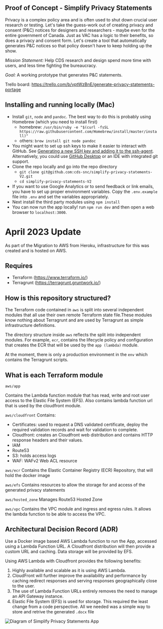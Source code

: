 ## Proof of Concept - Simplify Privacy Statements



Privacy is a complex policy area and is often used to shut down crucial user research or testing. Let's take the guess-work out of creating privacy and consent (P&C) notices for designers and researchers - maybe even for the entire government of Canada. Just as VAC has a logic to their benefits, so does a privacy and consent form. Let's create a tool that automatically generates P&C notices so that policy doesn't have to keep holding up the show.

_Mission Statement:_ Help CDS research and design spend more time with users, and less time fighting the bureaucracy.

_Goal:_ A working prototype that generates P&C statements.

Trello board: https://trello.com/b/vptWzBnE/generate-privacy-statements-portage

## Installing and running locally (Mac)

- Install `git`, `node` and `pandoc`. The best way to do this is probably using Homebrew (which you need to install first)
  - homebrew: `/usr/bin/ruby -e "$(curl -fsSL https://raw.githubusercontent.com/Homebrew/install/master/install)"`
  - others: `brew install git node pandoc`
- You might want to set up ssh keys to make it easier to interact with GitHub. See [Generating a new SSH key and adding it to the ssh-agent](https://help.github.com/en/enterprise/2.16/user/articles/generating-a-new-ssh-key-and-adding-it-to-the-ssh-agent). Alternatively, you could use [GitHub Desktop](https://desktop.github.com/) or an IDE with integrated git support.
- Clone the repo locally and go into the repo directory
  - `git clone git@github.com:cds-snc/simplify-privacy-statements-V2.git`
  - `cd simplify-privacy-statements-V2`
- If you want to use Google Analytics or to send feedback or link emails, you have to set up proper environment variables. Copy the `.env.example` file into `.env` and set the variables appropriately.
- Next install the third party modules using `npm install`
- You can now run the app locally! run `npm run dev` and then open a web browser to `localhost:3000`.

# April 2023 Update

As part of the Migration to AWS from Heroku, infrastructure for this was created and is hosted on AWS.

## Requires
- Terraform (https://www.terraform.io/)
- Terragrunt (https://terragrunt.gruntwork.io/)

## How is this repository structured?

The Terraform code contained in `aws` is split into several independent modules that all use their own remote Terraform state file.These modules know nothing about Terragrunt and are used by Terragrunt as simple infrastructure definitions.

The directory structure inside `aws` reflects the split into independent modules. For example, `ecr`, contains the lifecycle policy and configuration that creates the ECR that will be used by the `app (lambda)` module.

At the moment, there is only a production environment in the `env` which contains the Terragrunt scripts.

## What is each Terraform module

`aws/app`

Contains the Lambda function module that has read, write and root user access to the Elastic File System (EFS). Also contains lambda function url that is used by the cloudfront module.

`aws/cloudfront`
Contains:
- Certificates: used to request a DNS validated certificate, deploy the required validation records and wait for validation to complete.
- Cloudfront: creates an Cloudfront web distribution and contains HTTP response headers and their values.
- IAM
- Route53
- S3: holds access logs
- WAF: WAFv2 Web ACL resource

`aws/ecr`
Contains the Elastic Container Registry (ECR) Repository, that will hold the docker image

`aws/efs`
Contains resources to allow the storage for and access of the generated privacy statements

`aws/hosted_zone`
Manages Route53 Hosted Zone

`aws/vpc`
Contains the VPC module and ingress and egress rules. It allows the lambda function to be able to access the VPC.


## Architectural Decision Record (ADR)

Use a Docker image based AWS Lambda function to run the App, accessed using a Lambda Function URL. A Cloudfront distribution will then provide a custom URL and caching. Data storage will be provided by EFS.

Using AWS Lambda with Cloudfront provides the following benefits:
1. Highly available and scalable as it is using AWS Lambda.
2. CloudFront will further improve the availability and performance by caching redirect responses and serving responses geographically close to the user.
3. The use of Lambda Function URLs entirely removes the need to manage an API Gateway instance.
4. Elastic File System (EFS) is used for storage. This required the least change from a code perspective. All we needed was a simple way to store and retrive the generated `.docx` file

![Diagram of Simplify Privacy Statements App](./public/img/Simplify\_Privacy\_app\_ADR.png)